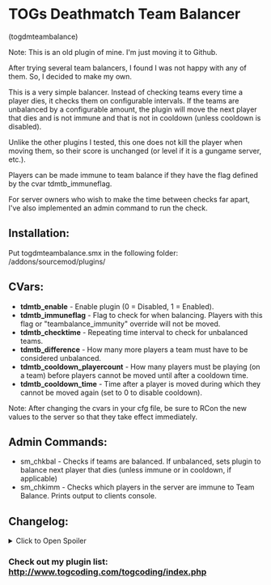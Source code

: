 # TOGs Deathmatch Team Balancer
(togdmteambalance)

Note: This is an old plugin of mine. I'm just moving it to Github.

After trying several team balancers, I found I was not happy with any of them. So, I decided to make my own.

This is a very simple balancer. Instead of checking teams every time a player dies, it checks them on configurable intervals. If the teams are unbalanced by a configurable amount, the plugin will move the next player that dies and is not immune and that is not in cooldown (unless cooldown is disabled).

Unlike the other plugins I tested, this one does not kill the player when moving them, so their score is unchanged (or level if it is a gungame server, etc.).

Players can be made immune to team balance if they have the flag defined by the cvar tdmtb_immuneflag.

For server owners who wish to make the time between checks far apart, I've also implemented an admin command to run the check.




## Installation:
Put togdmteambalance.smx in the following folder: /addons/sourcemod/plugins/


## CVars:
* **tdmtb_enable** - Enable plugin (0 = Disabled, 1 = Enabled).
* **tdmtb_immuneflag** - Flag to check for when balancing. Players with this flag or "teambalance_immunity" override will not be moved.
* **tdmtb_checktime** - Repeating time interval to check for unbalanced teams.
* **tdmtb_difference** - How many more players a team must have to be considered unbalanced.
* **tdmtb_cooldown_playercount** - How many players must be playing (on a team) before players cannot be moved until after a cooldown time.
* **tdmtb_cooldown_time** - Time after a player is moved during which they cannot be moved again (set to 0 to disable cooldown).

Note: After changing the cvars in your cfg file, be sure to RCon the new values to the server so that they take effect immediately.


## Admin Commands:
* sm_chkbal - Checks if teams are balanced. If unbalanced, sets plugin to balance next player that dies (unless immune or in cooldown, if applicable)
* sm_chkimm - Checks which players in the server are immune to Team Balance. Prints output to clients console.



## Changelog:
<details>
<summary>Click to Open Spoiler</summary>
<p>
11/11/16 (v2.0.1)
* Apparently view_as can be buggy for floats. Changed to just manually make it a absolute value for the difference.

11/11/16 (v2.0.1-debug)
* Created debug version to test for issues recently reported.

11/11/16 (v2.0)
* Changed to new syntax and updated code for entire plugin. Changes untested.

05/19/15 (v1.3) [Forgot to release on AM]
* Removed OnPluginEnd (it was pointless). No need to close handles to the timer in OnPluginEnd, since they are released when the plugin is unloaded anyways.
* Added a few more notifications to the player being moved.

05/30/14 (v1.2)
* Fixed problem i noticed in the code that the check immunity function could take off a players immunity.
* Fixed error that could have occured if check immunity or check balance functions were called via rcon (print to chat would cause an error, since client isnt in game).
* Added check to see if plugin is enabled before checks on player death.
* Added cooldown time (configurable via cvar) for players who are switched, as well as a minimum number of players (configurable via cvar) needed for the cooldowns to activate (and ability to disable cooldown time all together).

03/25/14 (v1.1)
* Fixed Immunity System.
* Added admin command to check which players in the server are immune.

03/25/14 (v1.0)
* Initial release.
</p>
</details>






### Check out my plugin list: http://www.togcoding.com/togcoding/index.php
